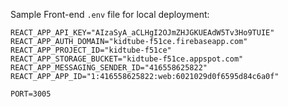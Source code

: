 Sample Front-end `.env` file for local deployment:
```
REACT_APP_API_KEY="AIzaSyA_aCLHgI2OJmZHJGKUEAdW5Tv3Ho9TUIE"
REACT_APP_AUTH_DOMAIN="kidtube-f51ce.firebaseapp.com"
REACT_APP_PROJECT_ID="kidtube-f51ce"
REACT_APP_STORAGE_BUCKET="kidtube-f51ce.appspot.com"
REACT_APP_MESSAGING_SENDER_ID="416558625822"
REACT_APP_APP_ID="1:416558625822:web:6021029d0f6595d84c6a0f"

PORT=3005
```